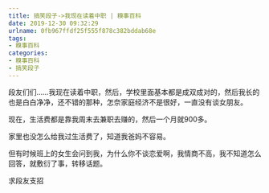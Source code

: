 ```yaml
---
title: 搞笑段子->我现在读着中职 | 糗事百科
date: 2019-12-30 09:32:29
urlname: 0fb967ffdf25f555f878c382bddab68e
tags: 
- 糗事百科
categories:
- 糗事百科
- 搞笑段子
---
```

段友们们……我现在读着中职，然后，学校里面基本都是成双成对的，然后我长的也是白白净净，还不错的那种，怎奈家庭经济不是很好，一直没有谈女朋友。

现在，生活费都是靠我周末去兼职去赚的，然后一个月就900多。

家里也没怎么给我过生活费了，知道我爸妈不容易。

但有时候班上的女生会问到我，为什么你不谈恋爱啊，我情商不高，我不知道怎么回答，就敷衍了事，转移话题。

求段友支招


